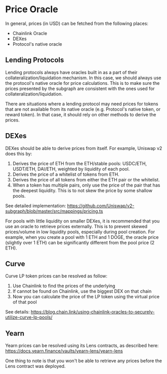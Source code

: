 # Price Oracle

In general, prices (in USD) can be fetched from the following places:

- Chainlink Oracle
- DEXes
- Protocol's native oracle

## Lending Protocols

Lending protocols always have oracles built in as a part of their collateralization/liquidation mechanism. In this case, we should always use the protocol's native oracle for price calculations. This is to make sure the prices presented by the subgraph are consistent with the ones used for collateralization/liquidation.

There are situations where a lending protocol may need prices for tokens that are not available from its native oracle (e.g. Protocol's native token, or reward token). In that case, it should rely on other methods to derive the prices.

## DEXes

DEXes should be able to derive prices from itself. For example, Uniswap v2 does this by:

1. Derives the price of ETH from the ETH/stable pools: USDC/ETH, USDT/ETH, DAI/ETH, weighted by liquidity of each pool.
2. Derives the price of a whitelist of tokens from ETH.
3. Derives the price of all tokens from either the ETH pair or the whitelist.
4. When a token has multiple pairs, only use the price of the pair that has the deepest liquidity. This is to not skew the price by some shallow pools.

See detailed implementation: https://github.com/Uniswap/v2-subgraph/blob/master/src/mappings/pricing.ts

For pools with little liquidity on smaller DEXes, it is recommended that you use an oracle to retrieve prices externally. This is to prevent skewed prices/volume in low liquidity pools, especially during pool creation. For example, when you create a pool with 1 ETH and 1 DOGE, the oracle price (slightly over 1 ETH) can be significantly different from the pool price (2 ETH).

## Curve

Curve LP token prices can be resolved as follow:

1. Use Chainlink to find the prices of the underlying
2. If cannot be found on Chainlink, use the biggest DEX on that chain
3. Now you can calculate the price of the LP token using the virtual price of that pool

See details: https://blog.chain.link/using-chainlink-oracles-to-securely-utilize-curve-lp-pools/

## Yearn

Yearn prices can be resolved using its Lens contracts, as described here: https://docs.yearn.finance/vaults/yearn-lens/yearn-lens

One thing to note is that you won't be able to retrieve any prices before the Lens contract was deployed.
